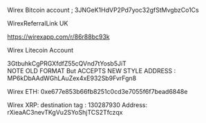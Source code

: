 Wirex Bitcoin account ; 
3JNGeK1HdVP2Pd7yoc32gfStMvgbzCo1Cs

WirexReferralLink UK

https://wirexapp.com/r/86r88bc93k


Wirex Litecoin Account 

3GtbuhkCgPRGXfdfZ55cQVnd7tYosb5JiT  
NOTE OLD FORMAT But ACCEPTS NEW STYLE ADDRESS :
MP6kDbAAdWGhLAuZex4xE932Sb9FvrFgn8
 
Wirex ETH:
0xe677e853b66fb8251c0cd3e7055f6f7bead6848e  

Wirex XRP:
destination tag :
130287930
Address:
rXieaAC3nevTKgVu2SYoShjTCS2Tfczqx
